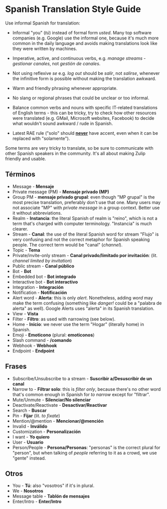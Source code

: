 # Spanish Translation Style Guide

Use informal Spanish for translation:

* Informal "you" (*tú*) instead of formal form *usted*. Many top software
  companies (e.g. Google) use the informal one, because it's much more common in
  the daily language and avoids making translations look like they were written
  by machines.

* Imperative, active, and continuous verbs, e.g. *manage streams* -
  *gestionar canales*, not *gestión de canales*.

* Not using reflexive *se* e.g. *log out* should be *salir*, not *salirse*,
  whenever the infinitive form is possible without making the translation
  awkward.

* Warm and friendly phrasing whenever appropriate.

* No slang or regional phrases that could be unclear or too informal.

* Balance common verbs and nouns with specific IT-related translations
  of English terms - this can be tricky, try to check how other
  resources were translated (e.g. GMail, Microsoft websites, Facebook)
  to decide what wouldn't sound awkward / rude in Spanish.

* Latest RAE rule ("solo" should
  [**never**](https://www.rae.es/consultas/el-adverbio-solo-y-los-pronombres-demostrativos-sin-tilde)
  have accent, even when it can be replaced with "solamente").

Some terms are very tricky to translate, so be sure to communicate
with other Spanish speakers in the community. It's all about making
Zulip friendly and usable.

## Términos
* Message - **Mensaje**
* Private message (PM) - **Mensaje privado (MP)**
* Group PM - **mensaje privado grupal**: even though "MP grupal" is the most
  precise translation, preferably don't use that one. Many users may not
  associate "MP" with *private message* in a group context. Better use it
  without abbreviations.
* Realm - **Instancia**: the literal Spanish of realm is "reino",
  which is not a term that's charged with computer
  terminology. "Instancia" is much clearer.
* Stream - **Canal**: the use of the literal Spanish word for stream
  "Flujo" is very confusing and not the correct metaphor for Spanish
  speaking people. The correct term would be "canal" (*channel*).
* Topic - **Tema**
* Private/invite-only stream - **Canal privado/limitado por invitación**: (lit.
  *channel limited by invitation*)
* Public stream - **Canal público**
* Bot - **Bot**
* Embedded bot - **Bot integrado**
* Interactive bot - **Bot interactivo**
* Integration - **Integración**
* Notification - **Notificación**
* Alert word - **Alerta**: this is only *alert*. Nonetheless, adding *word* may
  make the term confusing (something like *danger!* could be a "palabra de
  alerta" as well). Google Alerts uses "alerta" in its Spanish translation.
* View - **Vista**
* Filter - **Filtro**: as used with narrowing (see below).
* Home - **Inicio**: we never use the term "Hogar" (literally home) in Spanish.
* Emoji - **Emoticono** (plural: **emoticonos**)
* Slash command - **/comando**
* Webhook - **Webhook**
* Endpoint - **Endpoint**

## Frases
* Subscribe/Unsubscribe to a stream - **Suscribir a/Desuscribir de un canal**
* Narrow to - **Filtrar solo**: this is *filter only*, because there's no other
  word that's common enough in Spanish for *to narrow* except for "filtrar".
* Mute/Unmute - **Silenciar/No silenciar**
* Deactivate/Reactivate - **Desactivar/Reactivar**
* Search - **Buscar**
* Pin - **Fijar** (lit. *to fixate*)
* Mention/@mention - **Mencionar/@mención**
* Invalid - **Inválido**
* Customization - **Personalización**
* I want - **Yo quiero**
* User - **Usuario**
* Person/People - **Persona/Personas**: "personas" is the correct plural for
  "person", but when talking of *people* referring to it as a crowd, we use
  "gente" instead.

## Otros
* You - **Tú**: also "vosotros" if it's in plural.
* We - **Nosotros**
* Message table - **Tablón de mensajes**
* Enter/Intro - **Enter/Intro**
